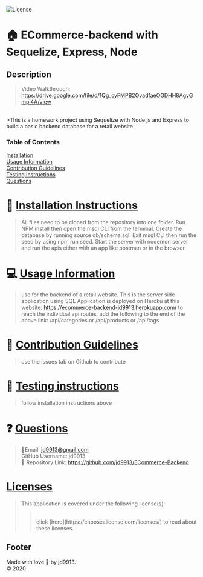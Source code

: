 

![License](https://img.shields.io/badge/License--blue.svg)

:house: ECommerce-backend with Sequelize, Express, Node <br>
==

Description
--
>Video Walkthrough: https://drive.google.com/file/d/1Qg_cyFMPB2OvadfaeOGDHH8AgvGmpi4A/view
<br/>
>This is a homework project using Sequelize with Node.js and Express to build a basic backend database for a retail website<br>

### Table of Contents
[Installation](#install)<br>
[Usage Information](#usage)</a><br>
[Contribution Guidelines](#contribute)<br>
[Testing Instructions](#test)<br>
[Questions](#quest)<br>

:memo: [Installation Instructions](install)
========
>All files need to be cloned from the repository into one folder.  Run NPM install then open the msql CLI from the terminal.  Create the database by running source db/schema.sql.  Exit msql CLI then run the seed by using npm run seed.  Start the server with nodemon server and run the apis either with an app like postman or in the browser.

:computer: [Usage Information](usage)
===
>use for the backend of a retail website.  This is the server side application using SQL
>Application is deployed on Heroku at this website: https://ecommerce-backend-jd9913.herokuapp.com/
>to reach the individual api routes, add the following to the end of the above link: /api/categories or /api/products or /api/tags

:incoming_envelope: [Contribution Guidelines](contribute)
==
>use the issues tab on Github to contribute

:notebook: [Testing instructions](test)
==
>follow installation instructions above

:question: [Questions](quest)
==
>:email:Email: jd9913@gmail.com<br>
>GitHub Username: jd9913<br>
>:link: Repository Link: https://github.com/jd9913/ECommerce-Backend<br>

[Licenses](#license)
==
>This application is covered under the following license(s): <br>
>><br>
>>click [here](https://choosealicense.com/licenses/) to read about these licenses.

Footer
--

Made with love :gift_heart: by jd9913.<br>:copyright: 2020

        